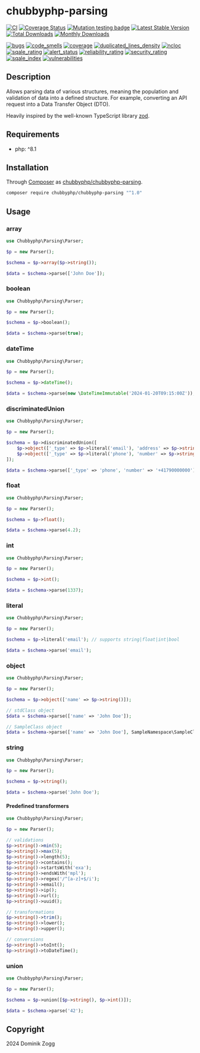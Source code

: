 # chubbyphp-parsing

[![CI](https://github.com/chubbyphp/chubbyphp-parsing/workflows/CI/badge.svg?branch=master)](https://github.com/chubbyphp/chubbyphp-parsing/actions?query=workflow%3ACI)
[![Coverage Status](https://coveralls.io/repos/github/chubbyphp/chubbyphp-parsing/badge.svg?branch=master)](https://coveralls.io/github/chubbyphp/chubbyphp-parsing?branch=master)
[![Mutation testing badge](https://img.shields.io/endpoint?style=flat&url=https%3A%2F%2Fbadge-api.stryker-mutator.io%2Fgithub.com%2Fchubbyphp%2Fchubbyphp-parsing%2Fmaster)](https://dashboard.stryker-mutator.io/reports/github.com/chubbyphp/chubbyphp-parsing/master)
[![Latest Stable Version](https://poser.pugx.org/chubbyphp/chubbyphp-parsing/v/stable.png)](https://packagist.org/packages/chubbyphp/chubbyphp-parsing)
[![Total Downloads](https://poser.pugx.org/chubbyphp/chubbyphp-parsing/downloads.png)](https://packagist.org/packages/chubbyphp/chubbyphp-parsing)
[![Monthly Downloads](https://poser.pugx.org/chubbyphp/chubbyphp-parsing/d/monthly)](https://packagist.org/packages/chubbyphp/chubbyphp-parsing)

[![bugs](https://sonarcloud.io/api/project_badges/measure?project=chubbyphp_chubbyphp-parsing&metric=bugs)](https://sonarcloud.io/dashboard?id=chubbyphp_chubbyphp-parsing)
[![code_smells](https://sonarcloud.io/api/project_badges/measure?project=chubbyphp_chubbyphp-parsing&metric=code_smells)](https://sonarcloud.io/dashboard?id=chubbyphp_chubbyphp-parsing)
[![coverage](https://sonarcloud.io/api/project_badges/measure?project=chubbyphp_chubbyphp-parsing&metric=coverage)](https://sonarcloud.io/dashboard?id=chubbyphp_chubbyphp-parsing)
[![duplicated_lines_density](https://sonarcloud.io/api/project_badges/measure?project=chubbyphp_chubbyphp-parsing&metric=duplicated_lines_density)](https://sonarcloud.io/dashboard?id=chubbyphp_chubbyphp-parsing)
[![ncloc](https://sonarcloud.io/api/project_badges/measure?project=chubbyphp_chubbyphp-parsing&metric=ncloc)](https://sonarcloud.io/dashboard?id=chubbyphp_chubbyphp-parsing)
[![sqale_rating](https://sonarcloud.io/api/project_badges/measure?project=chubbyphp_chubbyphp-parsing&metric=sqale_rating)](https://sonarcloud.io/dashboard?id=chubbyphp_chubbyphp-parsing)
[![alert_status](https://sonarcloud.io/api/project_badges/measure?project=chubbyphp_chubbyphp-parsing&metric=alert_status)](https://sonarcloud.io/dashboard?id=chubbyphp_chubbyphp-parsing)
[![reliability_rating](https://sonarcloud.io/api/project_badges/measure?project=chubbyphp_chubbyphp-parsing&metric=reliability_rating)](https://sonarcloud.io/dashboard?id=chubbyphp_chubbyphp-parsing)
[![security_rating](https://sonarcloud.io/api/project_badges/measure?project=chubbyphp_chubbyphp-parsing&metric=security_rating)](https://sonarcloud.io/dashboard?id=chubbyphp_chubbyphp-parsing)
[![sqale_index](https://sonarcloud.io/api/project_badges/measure?project=chubbyphp_chubbyphp-parsing&metric=sqale_index)](https://sonarcloud.io/dashboard?id=chubbyphp_chubbyphp-parsing)
[![vulnerabilities](https://sonarcloud.io/api/project_badges/measure?project=chubbyphp_chubbyphp-parsing&metric=vulnerabilities)](https://sonarcloud.io/dashboard?id=chubbyphp_chubbyphp-parsing)


## Description

Allows parsing data of various structures, meaning the population and validation of data into a defined structure. For example, converting an API request into a Data Transfer Object (DTO).

Heavily inspired by the well-known TypeScript library [zod](https://github.com/colinhacks/zod).

## Requirements

 * php: ^8.1

## Installation

Through [Composer](http://getcomposer.org) as [chubbyphp/chubbyphp-parsing][1].

```sh
composer require chubbyphp/chubbyphp-parsing "^1.0"
```

## Usage

### array

```php
use Chubbyphp\Parsing\Parser;

$p = new Parser();

$schema = $p->array($p->string());

$data = $schema->parse(['John Doe']);
```

### boolean

```php
use Chubbyphp\Parsing\Parser;

$p = new Parser();

$schema = $p->boolean();

$data = $schema->parse(true);
```

### dateTime

```php
use Chubbyphp\Parsing\Parser;

$p = new Parser();

$schema = $p->dateTime();

$data = $schema->parse(new \DateTimeImmutable('2024-01-20T09:15:00Z'));
```

### discriminatedUnion

```php
use Chubbyphp\Parsing\Parser;

$p = new Parser();

$schema = $p->discriminatedUnion([
    $p->object(['_type' => $p->literal('email'), 'address' => $p->string()]),
    $p->object(['_type' => $p->literal('phone'), 'number' => $p->string()]),
]);

$data = $schema->parse(['_type' => 'phone', 'number' => '+41790000000']);
```

### float

```php
use Chubbyphp\Parsing\Parser;

$p = new Parser();

$schema = $p->float();

$data = $schema->parse(4.2);
```

### int

```php
use Chubbyphp\Parsing\Parser;

$p = new Parser();

$schema = $p->int();

$data = $schema->parse(1337);
```

### literal

```php
use Chubbyphp\Parsing\Parser;

$p = new Parser();

$schema = $p->literal('email'); // supports string|float|int|bool

$data = $schema->parse('email');
```

### object

```php
use Chubbyphp\Parsing\Parser;

$p = new Parser();

$schema = $p->object(['name' => $p->string()]);

// stdClass object
$data = $schema->parse(['name' => 'John Doe']);

// SampleClass object
$data = $schema->parse(['name' => 'John Doe'], SampleNamespace\SampleClass::class);
```

### string

```php
use Chubbyphp\Parsing\Parser;

$p = new Parser();

$schema = $p->string();

$data = $schema->parse('John Doe');
```

#### Predefined transformers

```php
use Chubbyphp\Parsing\Parser;

$p = new Parser();

// validations
$p->string()->min(5);
$p->string()->max(5);
$p->string()->length(5);
$p->string()->contains();
$p->string()->startsWith('exa');
$p->string()->endsWith('mpl');
$p->string()->regex('/^[a-z]+$/i');
$p->string()->email();
$p->string()->ip();
$p->string()->url();
$p->string()->uuid();

// transformations
$p->string()->trim();
$p->string()->lower();
$p->string()->upper();

// conversions
$p->string()->toInt();
$p->string()->toDateTime();
```

### union

```php
use Chubbyphp\Parsing\Parser;

$p = new Parser();

$schema = $p->union([$p->string(), $p->int()]);

$data = $schema->parse('42');
```

## Copyright

2024 Dominik Zogg

[1]: https://packagist.org/packages/chubbyphp/chubbyphp-parsing
